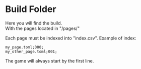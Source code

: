 # Build Folder
Here you will find the build.<br/>
With the pages located in "/pages/"

Each page must be indexed into "index.csv".
Example of index:

<code>my_page.toml;000;</code><br/>
<code>my_other_page.toml;001;</code>


The game will always start by the first line.

